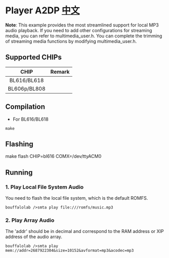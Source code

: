 # Player A2DP [中文](README_zh.md)

**Note**: This example provides the most streamlined support for local MP3 audio playback. If you need to add other configurations for streaming media, you can refer to multimedia_user.h. You can complete the trimming of streaming media functions by modifying multimedia_user.h.

## Supported CHIPs

|      CHIP        | Remark |
|:----------------:|:------:|
|BL616/BL618       |        |
|BL606p/BL808      |        |

## Compilation

- For BL616/BL618

```
make
```

## Flashing
make flash CHIP=bl616 COMX=/dev/ttyACM0

## Running

### 1. Play Local File System Audio

You need to flash the local file system, which is the default ROMFS.

```
bouffalolab />smta play file:///romfs/music.mp3
```

### 2. Play Array Audio

The 'addr' should be in decimal and correspond to the RAM address or XIP address of the audio array.

```
bouffalolab />smta play mem://addr=2687922304&size=10152&avformat=mp3&acodec=mp3
```


